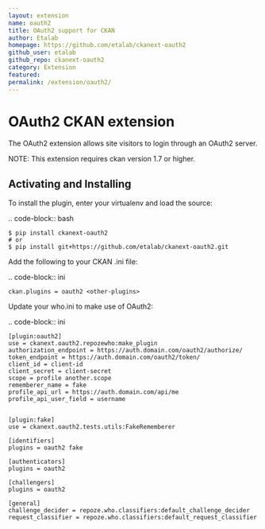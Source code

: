 ```yaml
---
layout: extension
name: oauth2
title: OAuth2 support for CKAN
author: Etalab
homepage: https://github.com/etalab/ckanext-oauth2
github_user: etalab
github_repo: ckanext-oauth2
category: Extension
featured: 
permalink: /extension/oauth2/
---
```



OAuth2 CKAN extension
=====================

The OAuth2 extension allows site visitors to login through an OAuth2 server.

NOTE: This extension requires ckan version 1.7 or higher.


Activating and Installing
-------------------------

To install the plugin, enter your virtualenv and load the source:

.. code-block:: bash

    $ pip install ckanext-oauth2
    # or
    $ pip install git+https://github.com/etalab/ckanext-oauth2.git

Add the following to your CKAN .ini file:

.. code-block:: ini

    ckan.plugins = oauth2 <other-plugins>


Update your who.ini to make use of OAuth2:

.. code-block:: ini

    [plugin:oauth2]
    use = ckanext.oauth2.repozewho:make_plugin
    authorization_endpoint = https://auth.domain.com/oauth2/authorize/
    token_endpoint = https://auth.domain.com/oauth2/token/
    client_id = client-id
    client_secret = client-secret
    scope = profile another.scope
    rememberer_name = fake
    profile_api_url = https://auth.domain.com/api/me
    profile_api_user_field = username


    [plugin:fake]
    use = ckanext.oauth2.tests.utils:FakeRememberer

    [identifiers]
    plugins = oauth2 fake

    [authenticators]
    plugins = oauth2

    [challengers]
    plugins = oauth2

    [general]
    challenge_decider = repoze.who.classifiers:default_challenge_decider
    request_classifier = repoze.who.classifiers:default_request_classifier


